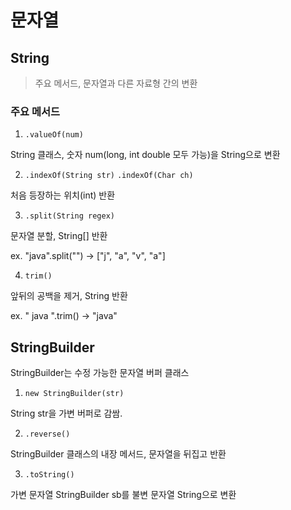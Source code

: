 # 문자열


## String 

> 주요 메서드, 문자열과 다른 자료형 간의 변환


### 주요 메서드

1. `.valueOf(num)`

String 클래스, 숫자 num(long, int double 모두 가능)을 String으로 변환

2. `.indexOf(String str)` `.indexOf(Char ch)`

처음 등장하는 위치(int) 반환

3. `.split(String regex)`

문자열 분할, String[] 반환

ex. "java".split("") → ["j", "a", "v", "a"]

4. `trim()`

앞뒤의 공백을 제거, String 반환

ex. " java ".trim() → "java"


## StringBuilder

StringBuilder는 수정 가능한 문자열 버퍼 클래스

1. `new StringBuilder(str)`

String str을 가변 버퍼로 감쌈.


2. `.reverse()`

StringBuilder 클래스의 내장 메서드, 문자열을 뒤집고 반환


3. `.toString()`

가변 문자열 StringBuilder sb를 불변 문자열 String으로 변환
